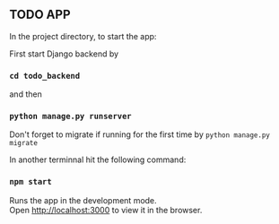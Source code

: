 ## TODO APP

In the project directory, to start the app:

First start Django backend by

### `cd todo_backend`

and then 

### `python manage.py runserver`

Don't forget to migrate if running for the first time by `python manage.py migrate`

In another terminnal hit the following command:

### `npm start`

Runs the app in the development mode.<br />
Open [http://localhost:3000](http://localhost:3000) to view it in the browser.
